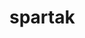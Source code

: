 # spartak

<!DOCTYPE html>
<html lang="en">
<head>
<meta charset="UTF-8">
<meta name="viewport" content="width=device-width, initial-scale=1.0">

<title>Мой сайт</title> <!-- Название вашего сайта во вкладке -->

</head>
<meta name="mfk-cpmcom-site-verification" content="ed0c0d926bd518fef50605b117d3f198">
<body>
<!--[ 300x250 Ad Tag ( brawo.ucoz.net ) - mfk-cpm // www.mfk-cpm.com // ]-->
<script type="text/javascript"> var a = "1547"; var b = "300x250"; var network = "mfk-cpm.com"; </script>
<script type="text/javascript" src="https://www.mfk-cpm.com/serve/ads.js"></script>
<!--[ End of the Ad Tag - mfk-cpm // www.mfk-cpm.com // ]-->

</body>

</html>
